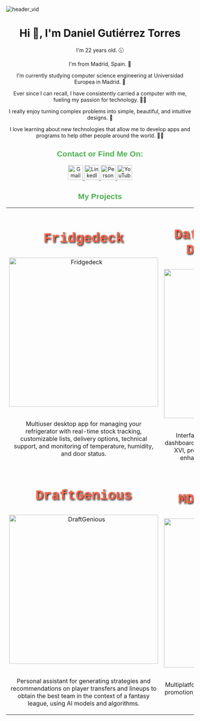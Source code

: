![header_vid](https://github.com/user-attachments/assets/cf1ae58a-5d65-4ce9-80a4-c54352fc0ed5)

<h1 align="center">Hi 👋, I'm Daniel Gutiérrez Torres</h1>

<p align="center">I'm 22 years old. 🕥</p>
<p align="center">I'm from Madrid, Spain. 📌</p>
<p align="center">I’m currently studying computer science engineering at Universidad Europea in Madrid. 🔭</p>
<p align="center">Ever since I can recall, I have consistently carried a computer with me, fueling my passion for technology. 🧑‍🚀</p>
<p align="center">I really enjoy turning complex problems into simple, beautiful, and intuitive designs. 🌱</p>
<p align="center">I love learning about new technologies that allow me to develop apps and programs to help other people around the world. 👩‍💻</p>

<h2 align="center" style="color: #4CAF50; font-family: Arial, sans-serif; font-weight: bold;">
    Contact or Find Me On:
</h2>

<p align="center">
    <a href="mailto:gt104515@gmail.com">
        <img src="https://img.shields.io/badge/Gmail-%23D14836?style=for-the-badge&logo=gmail&logoColor=white" alt="Gmail" height="40">
    </a>
    <a href="https://www.linkedin.com/in/daniel-guti%C3%A9rrez-torres-5a5185221/" target="_blank">
        <img src="https://img.shields.io/badge/LinkedIn-%230077B5?style=for-the-badge&logo=linkedin&logoColor=white" alt="LinkedIn" height="40">
    </a>
    <a href="http://www.danielgutierreztorres.com" target="_blank">
        <img src="https://img.shields.io/badge/Personal_Website-%2300C853?style=for-the-badge&logo=google-chrome&logoColor=white" alt="Personal Website" height="40">
    </a>
    <a href="https://www.youtube.com/channel/UCFUjW-Xi2x5hL-11wDMLcNQ" target="_blank">
        <img src="https://img.shields.io/badge/YouTube-%23FF0000?style=for-the-badge&logo=youtube&logoColor=white" alt="YouTube" height="40">
    </a>
</p>


<h2 align="center" style="color: #4CAF50; font-family: Arial, sans-serif; font-weight: bold;">
    My Projects
</h2>
                              
<table>
<tr>
  <td width="50%">
    <h2 align="center" style="font-family: 'Courier New', Courier, monospace; color: #FF6347; font-weight: bold; font-size: 36px; text-shadow: 2px 2px 4px #000000;">
      Fridgedeck
    </h2>
    <div align="center">
      <a href="https://github.com/guti10x/Fridgedeck.git" target="_blank">
        <img src="https://github.com/user-attachments/assets/825ce320-87f7-4f0e-9851-8ce5f8e724d5" width="400" alt="Fridgedeck">
      </a>
      <br>
      <br>
      <p>Multiuser desktop app for managing your refrigerator with real-time stock tracking, customizable lists, delivery options, technical support, and monitoring of temperature, humidity, and door status.</p>
    </div>
  </td>

  <td width="50%">
    <h2 align="center" style="font-family: 'Courier New', Courier, monospace; color: #FF6347; font-weight: bold; font-size: 36px; text-shadow: 2px 2px 4px #000000;">
      Data Acquisition Dashware FUEM
    </h2>
    <div align="center">
      <a href="https://github.com/guti10x/Data-Acquisition-Dashware-FUEM.git" target="_blank">
        <img src="https://github.com/user-attachments/assets/78760daf-9bcc-47db-bc43-92a07d054d73" width="400" alt="Data Acquisition Dashware FUEM">
      </a>
      <br>
      <br>
      <p>Interface and data acquisition system for the dashboard display of the Formula Student Car FUEM XVI, providing real-time metrics and alerts for enhanced driver performance and safety.</p>
    </div>
  </td>
</tr>

<tr>
  <td width="50%">
    <h2 align="center" style="font-family: 'Courier New', Courier, monospace; color: #FF6347; font-weight: bold; font-size: 36px; text-shadow: 2px 2px 4px #000000;">
      DraftGenious
    </h2>
    <div align="center">
      <a href="https://github.com/guti10x/DraftGeniousIQ2_APP.git" target="_blank">
        <img src="https://github.com/user-attachments/assets/b83462db-7ce8-4037-8d19-09c4b5f346b1" width="400" alt="DraftGenious">
      </a>
      <br>
      <br>
      <p>Personal assistant for generating strategies and recommendations on player transfers and lineups to obtain the best team in the context of a fantasy league, using AI models and algorithms.</p>
    </div>
  </td>

  <td width="50%">
    <h2 align="center" style="font-family: 'Courier New', Courier, monospace; color: #FF6347; font-weight: bold; font-size: 36px; text-shadow: 2px 2px 4px #000000;">
      MDEntertainment
    </h2>
    <div align="center">
      <a href="https://github.com/guti10x/Mdentertainment.git" target="_blank">
        <img src="https://github.com/user-attachments/assets/3635bf71-b7cb-4158-8254-107d9865f5d0" width="400" alt="MD Entertainment">
      </a>
      <br>
      <br>
      <p>Multiplatform application for event management and promotion, allowing users to organize, schedule, and promote events efficiently.</p>
    </div>
  </td>
</tr>
</table>                                                                                 
<br>
